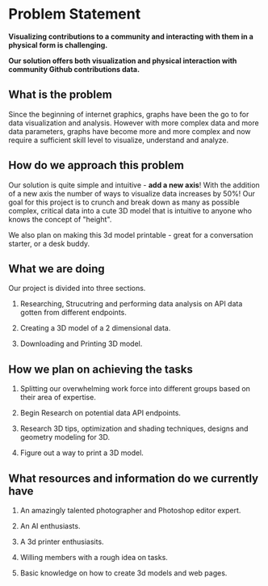 # Problem Statement

**Visualizing contributions to a community and interacting with them in a physical form is challenging.**

**Our solution offers both visualization and physical interaction with community Github contributions data.**

## What is the problem

Since the beginning of internet graphics, graphs have been the go to for data visualization and analysis. However with more complex data and more data parameters, graphs have become more and more complex and now require a sufficient skill level to visualize, understand and analyze.

## How do we approach this problem

Our solution is quite simple and intuitive - **add a new axis**! With the addition of a new axis the number of ways to visualize data increases by 50%! Our goal for this project is to crunch and break down as many as possible complex, critical data into a cute 3D model that is intuitive to anyone who knows the concept of "height".

We also plan on making this 3d model printable - great for a conversation starter, or a desk buddy. 

## What we are doing

Our project is divided into three sections.

1. Researching, Strucutring and performing data analysis on API data gotten from different endpoints.

2. Creating a 3D model of a 2 dimensional data.

3. Downloading and Printing 3D model.

## How we plan on achieving the tasks

1. Splitting our overwhelming work force into different groups based on their area of expertise.

2. Begin Research on potential data API endpoints.

3. Research 3D tips, optimization and shading techniques, designs and geometry modeling for 3D.

4. Figure out a way to print a 3D model.

## What resources and information do we currently have

1. An amazingly talented photographer and Photoshop editor expert.

2. An AI enthusiasts.

3. A 3d printer enthusiasits.

4. Willing members with a rough idea on tasks.

5. Basic knowledge on how to create 3d models and web pages.
